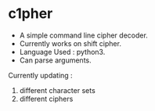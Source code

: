 # c1pher

- A simple command line cipher decoder. 
- Currently works on shift cipher.
- Language Used : python3.
- Can parse arguments.

Currently updating : 
1. different character sets
2. different ciphers

